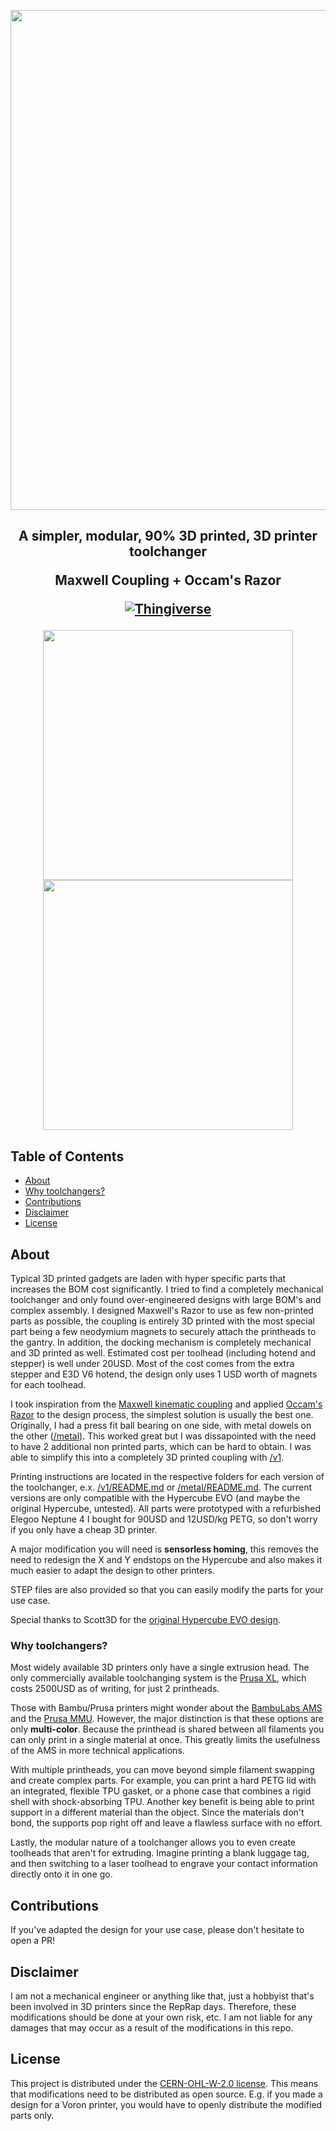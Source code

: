 <p align="center">
 <img src="https://github.com/user-attachments/assets/a2ba3245-dfee-49b9-944a-884493774b10" width="800px">
</p>
<h2 align="center">
A simpler, modular, 90% 3D printed, 3D printer toolchanger
 
Maxwell Coupling + Occam's Razor

[![Thingiverse](https://a11ybadges.com/badge?logo=thingiverse)](https://www.thingiverse.com/thing:7074453)

</h2>
<p align="center">
<img src="https://github.com/user-attachments/assets/5cdbce9a-3f96-4e06-ad13-d1d88e3cb732" height="400">
<img src="https://github.com/user-attachments/assets/cc918851-83fa-48d1-bb6e-ddeb8659f7ee" height="400"></video>
</p>


## Table of Contents
- [About](#about)
- [Why toolchangers?](#why-toolchangers)
- [Contributions](#contributions)
- [Disclaimer](#disclaimer)
- [License](#license)

## About

Typical 3D printed gadgets are laden with hyper specific parts that increases the BOM cost significantly. I tried to find a completely mechanical toolchanger and only found over-engineered designs with large BOM's and complex assembly. I designed Maxwell's Razor to use as few non-printed parts as possible, the coupling is entirely 3D printed with the most special part being a few neodymium magnets to securely attach the printheads to the gantry. In addition, the docking mechanism is completely mechanical and 3D printed as well. Estimated cost per toolhead (including hotend and stepper) is well under 20USD. Most of the cost comes from the extra stepper and E3D V6 hotend, the design only uses 1 USD worth of magnets for each toolhead. 

I took inspiration from the [Maxwell kinematic coupling](https://en.wikipedia.org/wiki/Kinematic_coupling) and applied [Occam's Razor](https://en.wikipedia.org/wiki/Occam%27s_razor) to the design process, the simplest solution is usually the best one. Originally, I had a press fit ball bearing on one side, with metal dowels on the other ([/metal]([./metal])). This worked great but I was dissapointed with the need to have 2 additional non printed parts, which can be hard to obtain. I was able to simplify this into a completely 3D printed coupling with [/v1](./v1).

Printing instructions are located in the respective folders for each version of the toolchanger, e.x. [/v1/README.md](./v1/README.md) or  [/metal/README.md](./metal/README.md). The current versions are only compatible with the Hypercube EVO (and maybe the original Hypercube, untested). All parts were prototyped with a refurbished Elegoo Neptune 4 I bought for 90USD and 12USD/kg PETG, so don't worry if you only have a cheap 3D printer. 

A major modification you will need is **sensorless homing**, this removes the need to redesign the X and Y endstops on the Hypercube and also makes it much easier to adapt the design to other printers. 

STEP files are also provided so that you can easily modify the parts for your use case. 

Special thanks to Scott3D for the [original Hypercube EVO design](https://www.thingiverse.com/thing:2254103).

### Why toolchangers?
Most widely available 3D printers only have a single extrusion head. The only commercially available toolchanging system is the [Prusa XL](https://www.prusa3d.com/en/product/original-prusa-xl-semi-assembled-2-toolhead-3d-printer/), which costs 2500USD as of writing, for just 2 printheads. 

Those with Bambu/Prusa printers might wonder about the [BambuLabs AMS](https://us.store.bambulab.com/collections/all-ams) and the [Prusa MMU](https://www.prusa3d.com/category/original-prusa-mmu3/). However, the major distinction is that these options are only **multi-color**. Because the printhead is shared between all filaments you can only print in a single material at once. This greatly limits the usefulness of the AMS in more technical applications. 

With multiple printheads, you can move beyond simple filament swapping and create complex parts. For example, you can print a hard PETG lid with an integrated, flexible TPU gasket, or a phone case that combines a rigid shell with shock-absorbing TPU. Another key benefit is being able to print support in a different material than the object. Since the materials don't bond, the supports pop right off and leave a flawless surface with no effort. 

Lastly, the modular nature of a toolchanger allows you to even create toolheads that aren't for extruding. Imagine printing a blank luggage tag, and then switching to a laser toolhead to engrave your contact information directly onto it in one go. 
 

## Contributions

If you've adapted the design for your use case, please don't hesitate to open a PR!

## Disclaimer
I am not a mechanical engineer or anything like that, just a hobbyist that's been involved in 3D printers since the RepRap days. Therefore, these modifications should be done at your own risk, etc. I am not liable for any damages that may occur as a result of the modifications in this repo.

## License

This project is distributed under the [CERN-OHL-W-2.0 license](https://github.com/evanqhuang/maxwells-razor/tree/main#CERN-OHL-W-2.0-1-ov-file). This means that modifications need to be distributed as open source. E.g. if you made a design for a Voron printer, you would have to openly distribute the modified parts only. 
